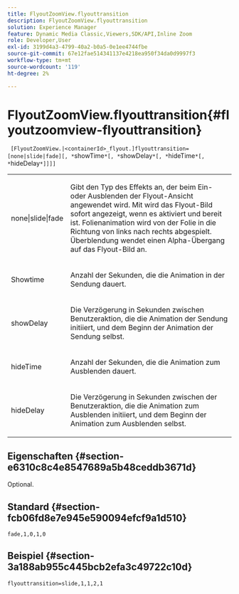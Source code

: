 ```yaml
---
title: FlyoutZoomView.flyouttransition
description: FlyoutZoomView.flyouttransition
solution: Experience Manager
feature: Dynamic Media Classic,Viewers,SDK/API,Inline Zoom
role: Developer,User
exl-id: 3199d4a3-4799-40a2-b0a5-0e1ee4744fbe
source-git-commit: 67e12fae514341137e4218ea950f34da0d9997f3
workflow-type: tm+mt
source-wordcount: '119'
ht-degree: 2%

---
```


# FlyoutZoomView.flyouttransition{#flyoutzoomview-flyouttransition}

` [FlyoutZoomView.|<containerId>_flyout.]flyouttransition=[none|slide|fade][, *`showTime`*[, *`showDelay`*[, *`hideTime`*[, *`hideDelay`*]]]]`

<table id="table_AB421835D2454ECD8AA40DBFADBAC65F"> 
 <tbody> 
  <tr> 
   <td colname="col1"> <p> <span class="codeph"> <span class="varname"> none|slide|fade </span> </span> </p> </td> 
   <td colname="col2"> <p> Gibt den Typ des Effekts an, der beim Ein- oder Ausblenden der Flyout-Ansicht angewendet wird. Mit <span class="codeph"> </span> wird das Flyout-Bild sofort angezeigt, wenn es aktiviert und bereit ist. <span class="codeph"> </span> Folienanimation wird von der Folie in die Richtung von links nach rechts abgespielt. <span class="codeph"> Überblendung </span> wendet einen Alpha-Übergang auf das Flyout-Bild an. </p> </td> 
  </tr> 
  <tr> 
   <td colname="col1"> <p> <span class="codeph"> <span class="varname"> Showtime </span> </span> </p> </td> 
   <td colname="col2"> <p> Anzahl der Sekunden, die die Animation in der Sendung dauert. </p> </td> 
  </tr> 
  <tr> 
   <td colname="col1"> <p> <span class="codeph"> <span class="varname"> showDelay </span> </span> </p> </td> 
   <td colname="col2"> <p> Die Verzögerung in Sekunden zwischen Benutzeraktion, die die Animation der Sendung initiiert, und dem Beginn der Animation der Sendung selbst. </p> </td> 
  </tr> 
  <tr> 
   <td colname="col1"> <p> <span class="codeph"> <span class="varname"> hideTime </span> </span> </p> </td> 
   <td colname="col2"> <p> Anzahl der Sekunden, die die Animation zum Ausblenden dauert. </p> </td> 
  </tr> 
  <tr> 
   <td colname="col1"> <p> <span class="codeph"> <span class="varname"> hideDelay </span> </span> </p> </td> 
   <td colname="col2"> <p> Die Verzögerung in Sekunden zwischen der Benutzeraktion, die die Animation zum Ausblenden initiiert, und dem Beginn der Animation zum Ausblenden selbst. </p> </td> 
  </tr> 
 </tbody> 
</table>

## Eigenschaften {#section-e6310c8c4e8547689a5b48ceddb3671d}

Optional.

## Standard {#section-fcb06fd8e7e945e590094efcf9a1d510}

`fade,1,0,1,0`

## Beispiel {#section-3a188ab955c445bcb2efa3c49722c10d}

`flyouttransition=slide,1,1,2,1`
